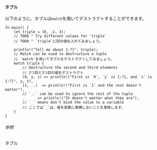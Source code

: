 #### タプル

以下のように、タプルは`match`を用いてデストラクトすることができます。

    fn main() {
        let triple = (0, -2, 3);
        // TODO ^ Try different values for `triple`
        // TODO ^ `triple`に別の値を入れてみましょう。

        println!("Tell me about {:?}", triple);
        // Match can be used to destructure a tuple
        // `match`を用いてタプルをデストラクトしてみましょう。
        match triple {
            // Destructure the second and third elements
            // 2つ目と3つ目の値をデストラクト
            (0, y, z) => println!("First is `0`, `y` is {:?}, and `z` is {:?}", y, z),
            (1, ..)  => println!("First is `1` and the rest doesn't matter"),
            // `..` can be used to ignore the rest of the tuple
            _      => println!("It doesn't matter what they are"),
            // `_` means don't bind the value to a variable
            // ここでは`_`は、値を変数に束縛しないことを意味します。
        }
    }

###### 参照

タプル

